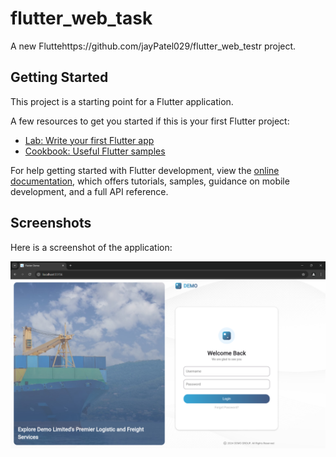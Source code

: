 # flutter_web_task

A new Fluttehttps://github.com/jayPatel029/flutter_web_testr project.

## Getting Started

This project is a starting point for a Flutter application.

A few resources to get you started if this is your first Flutter project:

- [Lab: Write your first Flutter app](https://docs.flutter.dev/get-started/codelab)
- [Cookbook: Useful Flutter samples](https://docs.flutter.dev/cookbook)

For help getting started with Flutter development, view the
[online documentation](https://docs.flutter.dev/), which offers tutorials, samples, guidance on mobile development, and a full API reference.


## Screenshots

Here is a screenshot of the application:

![Screenshot](https://github.com/jayPatel029/flutter_web_test/blob/master/assets/ss.png) 
